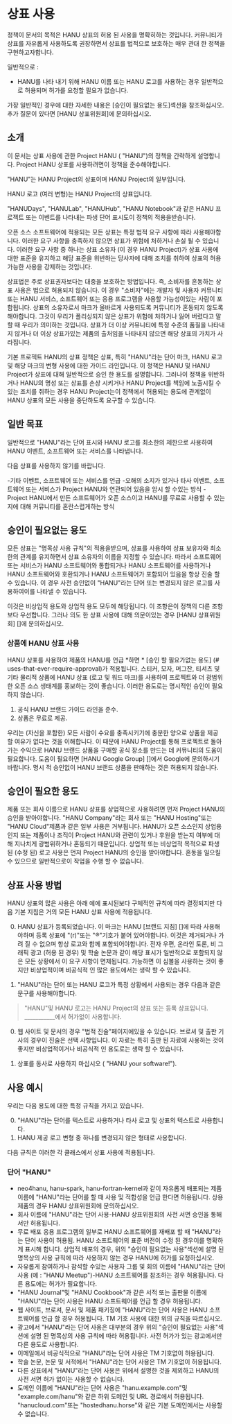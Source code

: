 # 상표 사용 
정책이 문서의 목적은 HANU 상표의 허용 된 사용을 명확히하는 것입니다.
커뮤니티가 상표를 자유롭게 사용하도록 권장하면서 상표를 법적으로 보호하는 매우 관대 한 정책을 구현하고자합니다.

일반적으로 : 
- HANU를 나타 내기 위해 HANU 이름 또는 HANU 로고를 사용하는 경우 일반적으로 허용되며 허가를 요청할 필요가 없습니다.

가장 일반적인 경우에 대한 자세한 내용은 [승인이 필요없는 용도]섹션을 참조하십시오. 
추가 질문이 있다면 [HANU 상표위원회]에 문의하십시오.



## 소개 
이 문서는 상표 사용에 관한 Project HANU ( "HANU")의 정책을 간략하게 설명합니다.
Project HANU 상표를 사용하려면이 정책을 준수해야합니다.

"HANU"는  HANU Project의 상표이며 HANU Project의 일부입니다.

HANU 로고 (여러 변형)는  HANU Project의 상표입니다.

"HANUDays", "HANULab", "HANUHub", "HANU Notebook"과 같은 HANU 프로젝트 또는 이벤트를 나타내는 파생 단어 표시도이 정책의 적용을받습니다.

오픈 소스 소프트웨어에 적용되는 모든 상표는 특정 법적 요구 사항에 따라 사용해야합니다.
이러한 요구 사항을 충족하지 않으면 상표가 위험에 처하거나 손실 될 수 있습니다.
이러한 요구 사항 중 하나는 상표 소유자 (이 경우  HANU Project)가 상표 사용에 대한 표준을 유지하고 해당 표준을 위반하는 당사자에 대해 조치를 취하여 상표의 허용 가능한 사용을 강제하는 것입니다.

상표법은 주로 상표권자보다는 대중을 보호하는 방법입니다.
즉, 소비자를 혼동하는 상표 사용은 법으로 허용되지 않습니다.
이 경우 "소비자"에는 개발자 및 사용자 커뮤니티 또는 HANU 서비스, 소프트웨어 또는 응용 프로그램을 사용할 가능성이있는 사람이 포함됩니다.
상표의 소유자로서 마크가 올바르게 사용되도록 커뮤니티가 혼동되지 않도록해야합니다.
그것이 우리가 폴리싱되지 않은 상표가 위험에 처하거나 잃어 버렸다고 말할 때 우리가 의미하는 것입니다.
상표가 더 이상 커뮤니티에 특정 수준의 품질을 나타내지 않거나 더 이상 상표가있는 제품의 출처임을 나타내지 않으면 해당 상표의 가치가 사라집니다.

기본 프로젝트 HANU의 상표 정책은 상표, 특히 "HANU"라는 단어 마크, HANU 로고 및 해당 마크의 변형 사용에 대한 가이드 라인입니다.
이 정책은 HANU 및  HANU Project가 상표에 대해 일반적으로 승인 한 용도를 설명합니다.
그러나이 정책을 위반하거나 HANU의 명성 또는 상표를 손상 시키거나  HANU Project를 책임에 노출시킬 수있는 조치를 취하는 경우  HANU Project는이 정책에서 허용되는 용도에 관계없이 HANU 상표의 모든 사용을 중단하도록 요구할 수 있습니다.
 

## 일반 목표 

일반적으로 "HANU"라는 단어 표시와 HANU 로고를 최소한의 제한으로 사용하여 HANU 이벤트, 소프트웨어 또는 서비스를 나타냅니다.

다음 상표를 사용하지 않기를 바랍니다. 

-기타 이벤트, 소프트웨어 또는 서비스를 언급 
-오해의 소지가 있거나 타사 이벤트, 소프트웨어 또는 서비스가 Project HANU와 연관되어 있음을 암시 할 수있는 방식 
-Project HANU에서 만든 소프트웨어가 오픈 소스이고 HANU를 무료로 사용할 수 있는지에 대해 커뮤니티를 혼란스럽게하는 방식 

## 승인이 필요없는 용도

모든 상표는 "명목상 사용 규칙"의 적용을받으며, 상표를 사용하여 상표 보유자와 최소한의 관계를 유지하면서 상표 소유자의 이름을 지정할 수 있습니다.
따라서 소프트웨어 또는 서비스가 HANU 소프트웨어와 통합되거나 HANU 소프트웨어를 사용하거나 HANU 소프트웨어와 호환되거나 HANU 소프트웨어가 포함되어 있음을 항상 진술 할 수 있습니다.
이 경우 사전 승인없이 "HANU"라는 단어 또는 변경되지 않은 로고를 사용하여이를 나타낼 수 있습니다.

이것은 비상업적 용도와 상업적 용도 모두에 해당됩니다.
이 조항은이 정책의 다른 조항보다 우선합니다.
그러나 의도 한 상표 사용에 대해 의문이있는 경우 [HANU 상표위원회] []에 문의하십시오.
 
### 상품에 HANU 상표 사용 
HANU 상표를 사용하여 제품의 HANU를 언급 *하면 * [승인 할 필요가없는 용도] (# uses-that-ever-require-approval)가 적용됩니다.
스티커, 모자, 머그잔, 티셔츠 및 기타 물리적 상품에 HANU 상표 (로고 및 워드 마크)를 사용하여 프로젝트와 더 광범위한 오픈 소스 생태계를 홍보하는 것이 좋습니다.
이러한 용도로는 명시적인 승인이 필요하지 않습니다. 

1. 공식 HANU 브랜드 가이드 라인을 준수.
2. 상품은 무료로 제공.

우리는 (자신을 포함한) 모든 사람이 수요를 충족시키기에 충분한 양으로 상품을 제공 할 여유가 없다는 것을 이해합니다.
이 때문에  HANU Project를 통해 프로젝트로 돌아가는 수익으로 HANU 브랜드 상품을 구매할 공식 장소를 만드는 데 커뮤니티의 도움이 필요합니다.
도움이 필요하면 [HANU Google Group] []에서 Google에 문의하시기 바랍니다.
명시 적 승인없이 HANU 브랜드 상품을 판매하는 것은 허용되지 않습니다.
 
## 승인이 필요한 용도 

제품 또는 회사 이름으로 HANU 상표를 상업적으로 사용하려면 먼저 Project HANU의 승인을 받아야합니다.
"HANU Company"라는 회사 또는 "HANU Hosting"또는 "HANU Cloud"제품과 같은 일부 사용은 거부됩니다.
HANU가 오픈 소스인지 상업용인지 또는 제품이나 조직이 Project HANU와 관련이 있거나 후원을 받는지 여부에 대해 지나치게 광범위하거나 혼동되기 때문입니다.
상업적 또는 비상업적 목적으로 파생 된 (수정 된) 로고 사용은 먼저 Project HANU의 승인을 받아야합니다.
혼동을 일으킬 수 있으므로 일반적으로이 작업을 수행 할 수 없습니다.
 

## 상표 사용 방법 
HANU 상표의 많은 사용은 아래 예에 표시된보다 구체적인 규칙에 따라 결정되지만 다음 기본 지침은 거의 모든 HANU 상표 사용에 적용됩니다.

0. HANU 상표가 등록되었습니다.
  이 마크는 HANU [브랜드 지침] []에 따라 사용해야하며 등록 상표에 "(r)"또는 "®"기호가 붙어 있어야합니다.
  이것은 제거되거나 가려 질 수 없으며 항상 로고와 함께 포함되어야합니다.
  전자 우편, 온라인 토론, 비 그래픽 광고 (허용 된 경우) 및 학술 논문과 같이 해당 표시가 일반적으로 포함되지 않은 모든 상황에서 이 요구 사항이 면제됩니다.
  가능하면 이 심볼을 사용하는 것이 좋지만 비상업적이며 비공식적 인 많은 용도에서는 생략 할 수 있습니다.

0. "HANU"라는 단어 또는 HANU 로고가 특정 상황에서 사용되는 경우 다음과 같은 문구를 사용해야합니다. 
  > "HANU"및 HANU 로고는  HANU Project의 상표 또는 등록 상표입니다. \
  > ___________에서 허가없이 사용합니다.
 
0. 웹 사이트 및 문서의 경우 "법적 진술"페이지에있을 수 있습니다.
  브로셔 및 출판 기사의 경우이 진술은 선택 사항입니다.
  이 자료는 특히 출판 된 자료에 사용하는 것이 좋지만 비상업적이거나 비공식적 인 용도로는 생략 할 수 있습니다.
 
0. 상표를 동사로 사용하지 마십시오 ( "HANU your software!").
 

## 사용 예시

우리는 다음 용도에 대한 특정 규칙을 가지고 있습니다. 

0. "HANU"라는 단어를 텍스트로 사용하거나 타사 로고 및 상표의 텍스트로 사용합니다.
0. HANU 제공 로고 변형 중 하나를 변경되지 않은 형태로 사용합니다.

다음 규칙은 이러한 각 클래스에서 상표 사용에 적용됩니다.

### 단어 "HANU" 
- neo4hanu, hanu-spark, hanu-fortran-kernel과 같이 자유롭게 배포되는 제품 이름에 "HANU"라는 단어를 할 때 사용 및 적합성을 언급 한다면  허용됩니다.
상용 제품의 경우 HANU 상표위원회에 문의하십시오.
- 회사 이름에 "HANU"라는 단어 사용-HANU 상표위원회의 사전 서면 승인을 통해서만 허용됩니다.
- 무료 배포 응용 프로그램의 일부로 HANU 소프트웨어를 재배포 할 때 "HANU"라는 단어 사용이 허용됨. HANU 소프트웨어의 표준 버전이 수정 된 경우이를 명확하게 표시해
합니다. 상업적 배포의 경우, 위의 "승인이 필요없는 사용"섹션에 설명 된 명목상의 사용 규칙에 따라 사용하지 않는 경우 HANU에 허가를 요청하십시오.
- 자유롭게 참여하거나 참석할 수있는 사용자 그룹 및 회의 이름에 "HANU"라는 단어 사용 (예 : "HANU Meetup")-HANU 소프트웨어를 참조하는 경우 허용됩니다. 다른 용도에는 허가가 필요합니다.
- "HANU Journal"및 "HANU Cookbook"과 같은 서적 또는 출판물 이름에 "HANU"라는 단어 사용은 HANU 소프트웨어를 언급 할 경우 허용됩니다.
- 웹 사이트, 브로셔, 문서 및 제품 패키징에 "HANU"라는 단어 사용은 HANU 소프트웨어를 언급 할 경우 허용됩니다. TM 기호 사용에 대한 위의 규칙을 따르십시오.
- 광고에서 "HANU"라는 단어 사용은 대부분의 경우 위의 "승인이 필요없는 사용"섹션에 설명 된 명목상의 사용 규칙에 따라 허용됩니다. 사전 허가가 있는 광고에서만 다른 용도로 사용합니다.
- 이메일에서 비공식적으로 "HANU"라는 단어 사용은 TM 기호없이 허용됩니다.
- 학술 논문, 논문 및 서적에서 "HANU"라는 단어 사용은 TM 기호없이 허용됩니다.
- 다른 상표에서 "HANU"라는 단어 사용은 위에서 설명한 것을 제외하고 HANU의 사전 서면 허가 없이는 사용할 수 없습니다.
- 도메인 이름에 "HANU"라는 단어 사용은 "hanu.example.com"및 "example.com/hanu"와 같은 하위 도메인 및 URL 경로에서 허용됩니다.
 "hanucloud.com"또는 "hostedhanu.horse"와 같은 기본 도메인에서는 사용할 수 없습니다.
 
